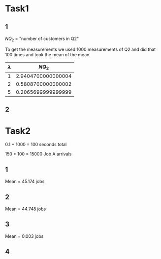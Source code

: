 # Task1

## 1

$NQ_2$ = "number of customers in Q2" 

To get the measurements we used 1000 measurements of Q2 and did that 100 times and took the mean of the mean.

| $\lambda$ | $NQ_2$             |
| --------- | ------------------ |
| 1         | 2.9404700000000004 |
| 2         | 0.5808700000000002 |
| 5         | 0.2065699999999999 |

## 2

<!-- ----------------------------- -->
<!-- ----------------------------- -->
<!-- ----------------------------- -->

# Task2

0.1 * 1000 = 100 seconds total

150 * 100 = 15000 Job A arrivals


## 1

Mean = 45.174 jobs

## 2

Mean = 44.748 jobs

## 3

Mean = 0.003 jobs

## 4

